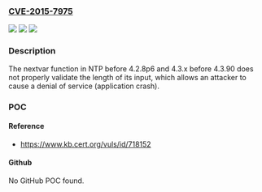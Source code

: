 ### [CVE-2015-7975](https://cve.mitre.org/cgi-bin/cvename.cgi?name=CVE-2015-7975)
![](https://img.shields.io/static/v1?label=Product&message=n%2Fa&color=blue)
![](https://img.shields.io/static/v1?label=Version&message=n%2Fa&color=blue)
![](https://img.shields.io/static/v1?label=Vulnerability&message=n%2Fa&color=brighgreen)

### Description

The nextvar function in NTP before 4.2.8p6 and 4.3.x before 4.3.90 does not properly validate the length of its input, which allows an attacker to cause a denial of service (application crash).

### POC

#### Reference
- https://www.kb.cert.org/vuls/id/718152

#### Github
No GitHub POC found.

